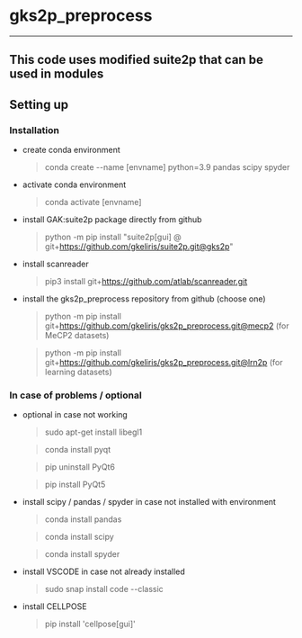# gks2p_preprocess
---
This code uses modified suite2p that can be used in modules
---
## Setting up
### Installation
- create conda environment
    > conda create --name [envname] python=3.9 pandas scipy spyder
- activate conda environment
    > conda activate [envname]
- install GAK:suite2p package directly from github
    > python -m pip install "suite2p[gui] @ git+https://github.com/gkeliris/suite2p.git@gks2p"
- install scanreader
    > pip3 install git+https://github.com/atlab/scanreader.git    
- install the gks2p_preprocess repository from github (choose one)
    > python -m pip install git+https://github.com/gkeliris/gks2p_preprocess.git@mecp2   (for MeCP2 datasets)

    > python -m pip install git+https://github.com/gkeliris/gks2p_preprocess.git@lrn2p   (for learning datasets)

### In case of problems / optional 
- optional in case not working
    > sudo apt-get install libegl1

    > conda install pyqt

    > pip uninstall PyQt6

    > pip install PyQt5
    
- install scipy / pandas / spyder in case not installed with environment
    > conda install pandas

    > conda install scipy

    > conda install spyder
- install VSCODE in case not already installed
    > sudo snap install code --classic

- install CELLPOSE
    > pip install 'cellpose[gui]'


    
